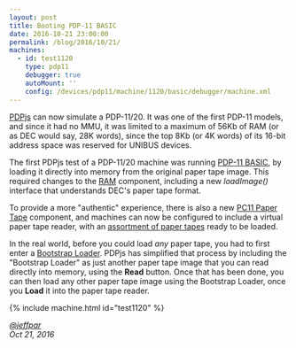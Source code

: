 ```yaml
---
layout: post
title: Booting PDP-11 BASIC
date: 2016-10-21 23:00:00
permalink: /blog/2016/10/21/
machines:
  - id: test1120
    type: pdp11
    debugger: true
    autoMount: ''
    config: /devices/pdp11/machine/1120/basic/debugger/machine.xml
---
```


[PDPjs](http://www.pcjs.org/devices/pdp11/machine/) can now simulate a PDP-11/20.  It was one of the first PDP-11
models, and since it had no MMU, it was limited to a maximum of 56Kb of RAM (or as DEC would say, 28K words), since
the top 8Kb (or 4K words) of its 16-bit address space was reserved for UNIBUS devices.

The first PDPjs test of a PDP-11/20 machine was running [PDP-11 BASIC](/apps/pdp11/tapes/basic/), by loading
it directly into memory from the original paper tape image.  This required changes to the [RAM](/modules/pdp11/lib/ram.js)
component, including a new *loadImage()* interface that understands DEC's paper tape format.

To provide a more "authentic" experience, there is also a new [PC11 Paper Tape](/devices/pdp11/pc11/) component,
and machines can now be configured to include a virtual paper tape reader, with an [assortment of paper tapes](/apps/pdp11/tapes/)
ready to be loaded.

In the real world, before you could load *any* paper tape, you had to first enter a
[Bootstrap Loader](/apps/pdp11/boot/bootstrap/).  PDPjs has simplified that process by including the "Bootstrap Loader"
as just another paper tape image that you can read directly into memory, using the **Read** button.  Once that has been
done, you can then load any other paper tape image using the Bootstrap Loader, once you **Load** it into the paper tape
reader.

{% include machine.html id="test1120" %}

*[@jeffpar](http://jeffpar.com)*  
*Oct 21, 2016*
